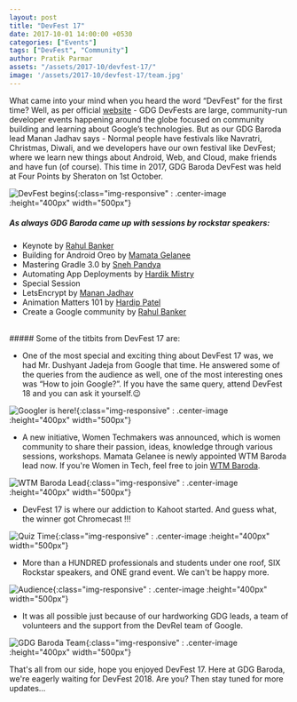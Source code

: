 ```yaml
---
layout: post
title: "DevFest 17"
date: 2017-10-01 14:00:00 +0530
categories: ["Events"]
tags: ["DevFest", "Community"]
author: Pratik Parmar
assets: "/assets/2017-10/devfest-17/"
image: '/assets/2017-10/devfest-17/team.jpg'
---
```


What came into your mind when you heard the word “DevFest” for the first time? Well, as per official [website](https://developers.google.com/events/devfest/)  - GDG DevFests are large, community-run developer events happening around the globe focused on community building and learning about Google’s technologies. But as our GDG Baroda lead Manan Jadhav says - Normal people have festivals like Navratri, Christmas, Diwali, and we developers have our own festival like DevFest; where we learn new things about Android, Web, and Cloud, make friends and have fun (of course). This time in 2017, GDG Baroda DevFest was held at Four Points by Sheraton on 1st October.

![DevFest begins]({{page.assets}}/registration.jpg){:class="img-responsive" : .center-image :height="400px" width="500px"}

##### As always GDG Baroda came up with sessions by rockstar speakers:

- Keynote by [Rahul Banker](https://twitter.com/bankerrahul)
- Building for Android Oreo by [Mamata Gelanee](https://twitter.com/MamataGelanee)
- Mastering Gradle 3.0 by [Sneh Pandya](https://twitter.com/SnehPandya18)
- Automating App Deployments by [Hardik Mistry](https://twitter.com/SnehPandya18)
- Special Session
- LetsEncrypt by [Manan Jadhav](https://twitter.com/curosmj)
- Animation Matters 101 by [Hardip Patel](https://twitter.com/HardipDPatel)
- Create a Google community by [Rahul Banker](https://twitter.com/bankerrahul)

<br>
##### Some of the titbits from DevFest 17 are:

- One of the most special and exciting thing about DevFest 17 was, we had Mr. Dushyant Jadeja from Google that time. He answered some of the queries from the audience as well, one of the most interesting ones was “How to join Google?”. If you have the same query, attend DevFest 18 and you can ask it yourself.😉

![Googler is here!]({{page.assets}}/dushyant_jadeja.jpg){:class="img-responsive" : .center-image :height="400px" width="500px"}

- A new initiative, Women Techmakers was announced, which is women community to share their passion, ideas, knowledge through various sessions, workshops. Mamata Gelanee is newly appointed WTM Baroda lead now. If you're Women in Tech, feel free to join [WTM Baroda](https://twitter.com/WTMBaroda).

![WTM Baroda Lead]({{page.assets}}/wtm_lead.jpg){:class="img-responsive" : .center-image :height="400px" width="500px"}

- DevFest 17 is where our addiction to Kahoot started. And guess what, the winner got Chromecast !!!

![Quiz Time]({{page.assets}}/kahoot.jpg){:class="img-responsive" : .center-image :height="400px" width="500px"}

- More than a HUNDRED professionals and students under one roof, SIX Rockstar speakers, and ONE grand event. We can't be happy more.

![Audience]({{page.assets}}/audience.jpg){:class="img-responsive" : .center-image :height="400px" width="500px"}

- It was all possible just because of our hardworking GDG leads, a team of volunteers and the support from the DevRel team of Google.

![GDG Baroda Team]({{page.assets}}/team.jpg){:class="img-responsive" : .center-image :height="400px" width="500px"}

That's all from our side, hope you enjoyed DevFest 17. Here at GDG Baroda, we're eagerly waiting for DevFest 2018. Are you? Then stay tuned for more updates...
